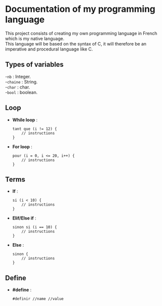 # Documentation of my programming language
This project consists of creating my own programming language in French which is my native language.  
This language will be based on the syntax of C, it will therefore be an imperative and procedural language like C.
## Types of variables
-`nb` : Integer.  
-`chaine` : String.  
-`char` : char.  
-`bool` : boolean.  

## Loop
- **While loop** :
    ```mylang
    tant que (i != 12) {
        // instructions
    }
- **For loop** :
    ```mylang
    pour (i = 0, i <= 20, i++) {
        // instructions
    }
## Terms
- **If** :
    ```mylang
    si (i < 10) {
        // instructions
    }
- **Elif/Else if** :
    ```mylang
    sinon si (i == 10) {
        // instructions
    }
- **Else** :
    ```mylang
    sinon {
        // instructions
    }
## Define
- **#define** :
    ```mylang
    #definir //name //value